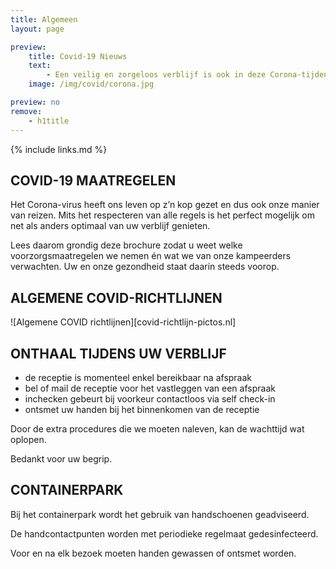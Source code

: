 ```yaml
---
title: Algemeen
layout: page

preview:
    title: Covid-19 Nieuws
    text: 
        - Een veilig en zorgeloos verblijf is ook in deze Corona-tijden perfect mogelijk. Al onze voorzorgsmaatregelen en richtlijnen zetten we graag op een rijtje.
    image: /img/covid/corona.jpg

preview: no
remove:
    - h1title
---
```


{% include links.md %}

## COVID-19 MAATREGELEN

Het Corona-virus heeft ons leven op z’n kop gezet en dus ook onze manier van reizen.
Mits het respecteren van alle regels is het perfect mogelijk om net als anders optimaal
van uw verblijf genieten.

Lees daarom grondig deze brochure zodat u weet welke voorzorgsmaatregelen
we nemen én wat we van onze kampeerders verwachten. Uw en onze gezondheid staat
daarin steeds voorop.


## ALGEMENE COVID-RICHTLIJNEN

![Algemene COVID richtlijnen][covid-richtlijn-pictos.nl]


## ONTHAAL TIJDENS UW VERBLIJF

* de receptie is momenteel enkel bereikbaar na afspraak 
* bel of mail de receptie voor het vastleggen van een afspraak
* inchecken gebeurt bij voorkeur contactloos via self check-in
* ontsmet uw handen bij het binnenkomen van de receptie


Door de extra procedures die we moeten naleven, kan de wachttijd wat oplopen.

Bedankt voor uw begrip.

## CONTAINERPARK

Bij het containerpark wordt het gebruik van handschoenen geadviseerd.

De handcontactpunten worden met periodieke regelmaat gedesinfecteerd.

Voor en na elk bezoek moeten handen gewassen of ontsmet worden.
